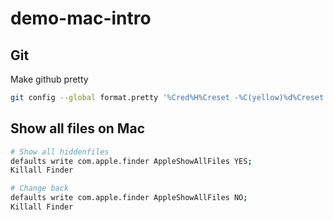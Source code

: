 # demo-mac-intro

## Git

Make github pretty

```bash
git config --global format.pretty '%Cred%H%Creset -%C(yellow)%d%Creset %s %Cgreen(%ad) %C(bold blue)<%an>%Creset'
```

## Show all files on Mac

```bash
# Show all hiddenfiles
defaults write com.apple.finder AppleShowAllFiles YES;
Killall Finder

# Change back
defaults write com.apple.finder AppleShowAllFiles NO;
Killall Finder
```

